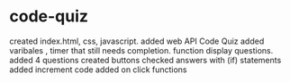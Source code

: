 # code-quiz
created index.html, css, javascript.
added web API Code Quiz
added varibales , timer that still needs completion.
function display questions.
added 4 questions
created buttons
checked answers with (if) statements 
added increment code
added on click functions